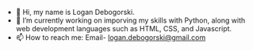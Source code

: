 - 👋 Hi, my name is Logan Debogorski.
- 🌱 I’m currently working on imporving my skills with Python, along with web development languages such as HTML, CSS, and Javascript.
- 📫 How to reach me: Email- logan.debogorski@gmail.com

<!---
logandebo/logandebo is a ✨ special ✨ repository because its `README.md` (this file) appears on your GitHub profile.
You can click the Preview link to take a look at your changes.
--->
